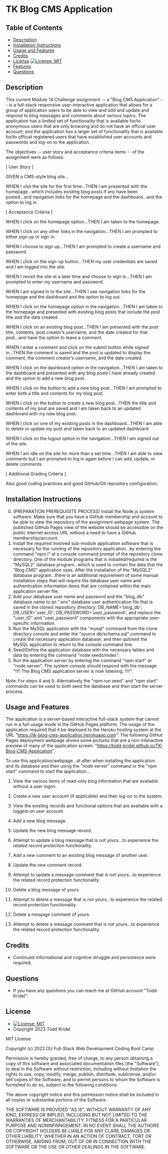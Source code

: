 

# TK Blog CMS Application


## Table of Contents
* [Description](#description)
* [Installation Instructions](#installation-instructions)
* [Usage and Features](#usage-and-features) 
* [Credits](#credits)
* [License](#license) [![License: MIT](https://img.shields.io/badge/License-MIT-blue.svg)](https://opensource.org/licenses/MIT)
* [Features](#features)
* [Questions](#questions)


## Description

This current Module 14 Challenge assignment -- a "Blog CMS Application" -- is a full-stack responsive user-interactive application that allows for a group of application users to be able to view and add and update and respond to blog messages and comments about various topics. The application has a limited set of functionality that is available for/to anonymous users that are only browsing and do not have an official user account; and the application has a larger set of functionality that is available for/to official registered users that have established user accounts and passwords and log-on to the application.

The objectives -- user story and acceptance criteria items -- of the assignment were as follows:

[ User Story ]

GIVEN a CMS-style blog site...

WHEN I visit the site for the first time...THEN I am presented with the homepage...which includes existing blog posts if any have been posted...and navigation links for the homepage and the dashboard...and the option to log in.

[ Acceptance Criteria ]

WHEN I click on the homepage option...THEN I am taken to the homepage.

WHEN I click on any other links in the navigation...THEN I am prompted to either sign up or sign in.

WHEN I choose to sign up...THEN I am prompted to create a username and password.

WHEN I click on the sign-up button...THEN my user credentials are saved and I am logged into the site.

WHEN I revisit the site at a later time and choose to sign in...THEN I am prompted to enter my username and password.

WHEN I am signed in to the site...THEN I see navigation links for the homepage and the dashboard and the option to log out.

WHEN I click on the homepage option in the navigation...THEN I am taken to the homepage and presented with existing blog posts that include the post title and the date created.

WHEN I click on an existing blog post...THEN I am presented with the post title, contents, post creator’s username, and the date created for that post...and have the option to leave a comment.

WHEN I enter a comment and click on the submit button while signed in...THEN the comment is saved and the post is updated to display the comment, the comment creator’s username, and the date created.

WHEN I click on the dashboard option in the navigation...THEN I am taken to the dashboard and presented with any blog posts I have already created and the option to add a new blog post.

WHEN I click on the button to add a new blog post...THEN I am prompted to enter both a title and contents for my blog post.

WHEN I click on the button to create a new blog post...THEN the title and contents of my post are saved and I am taken back to an updated dashboard with my new blog post.

WHEN I click on one of my existing posts in the dashboard...THEN I am able to delete or update my post and taken back to an updated dashboard.

WHEN I click on the logout option in the navigation...THEN I am signed out of the site.

WHEN I am idle on the site for more than a set time...THEN I am able to view comments but I am prompted to log in again before I can add, update, or delete comments.

[ Additional Grading Criteria ]

Also good coding practices and good GitHub/Git repository configuration.


## Installation Instructions

0. (PREPARATION PREREQUISITE PROCESS) Install the Node.js system software. Make sure that you have a GitHub membership and account to be able to view the repository of the assignment webpage system. The published GitHub Pages view of the website should be accessible on the public internet access URL without a need to have a GitHub membership/account.
1. Install the required involved sub-module application software that is necessary for the running of the repository application...by entering the command "npm i" at a console command prompt of the repository clone directory. One of the module programs that is installed/required is the "MySQL2" database program...which is used to contain the data that the "Blog CMS" application uses. After the installation of the "MySQL2" database program...there is an additional requirement of some manual installation steps that will require the database user name and authentication information items that are contained within the main application server file.
2. Add your database user name and password and the "blog_db" database name to an ".env" database user authentication file that is saved in the cloned repository directory: DB_NAME='blog_db'; DB_USER='user_ID'; DB_PASSWORD='user_password'; and replace the "user_ID" and "user_password" components with the appropriate user-specific information.
3. Run the MySQL application with the "mysql" command from the clone directory console and enter the "source db/schema.sql" command to create the necessary application database; and then quit/exit the MySQL application to return to the console command line.
4. Seed/Define the application database with the necessary tables and data by entering the command "node seeds/index".
5. Run the application server by entering the command "npm start" or "node server". The system console should respond with the message "!!!! The Blog CMS application server is now listening. !!!!".

Note: For steps 4 and 5: Alternatively the "npm run seed" and "npm start" commands can be used to both seed the database and then start the server process.


## Usage and Features

The application is a server-based interactive full-stack system that cannot run in a full-usage mode in the GitHub Pages platform. The usage of the application required that it be deployed to the Heroku hosting system at the URL "https://tk-blog-cms-application.herokuapp.com". The following GitHut Pages deployment webpage shows some pictures that are a non-interactive preview of many of the application screen: "https://todd-kridel.github.io/TK-Blog-CMS-Application".

To use this application/webpage...at after when installing the application and its database and then using the "node server" command or the "npm start" command to start the application...

1. View the various items of read-only blog information that are available without a user logon.

2. Create a new user account (if applicable) and then log-on to the system.

3. View the existing records and functional options that are available with a logged-on user account.

4. Add a new blog message.

5. Update the new blog message record.

6. Attempt to update a blog message that is not yours...to experience the related record protection functionality.

7. Add a new comment to an existing blog message of another user.

8. Update the new comment record.

9. Attempt to update a message comment that is not yours...to experience the related record protection functionality.

10. Delete a blog message of yours.

11. Attempt to delete a message that is not yours...to experience the related record protection functionality.

12. Delete a message comment of yours.

13. Attempt to delete a message comment that is not yours...to experience the related record protection functionality.


## Credits 

* Continued informational and cognitive struggle and persistence were required.


## Questions

* If you have any questions you can reach me at GitHub account "Todd-Kridel".


## License

*  [![License: MIT](https://img.shields.io/badge/License-MIT-blue.svg)](https://opensource.org/licenses/MIT) 
* Copyright 2023 Todd Kridel

MIT License

Copyright (c) 2022 DU Full-Stack Web Development Coding Boot Camp

Permission is hereby granted, free of charge, to any person obtaining a copy
of this software and associated documentation files (the "Software"), to deal
in the Software without restriction, including without limitation the rights
to use, copy, modify, merge, publish, distribute, sublicense, and/or sell
copies of the Software, and to permit persons to whom the Software is
furnished to do so, subject to the following conditions:

The above copyright notice and this permission notice shall be included in all
copies or substantial portions of the Software.

THE SOFTWARE IS PROVIDED "AS IS", WITHOUT WARRANTY OF ANY KIND, EXPRESS OR
IMPLIED, INCLUDING BUT NOT LIMITED TO THE WARRANTIES OF MERCHANTABILITY,
FITNESS FOR A PARTICULAR PURPOSE AND NONINFRINGEMENT. IN NO EVENT SHALL THE
AUTHORS OR COPYRIGHT HOLDERS BE LIABLE FOR ANY CLAIM, DAMAGES OR OTHER
LIABILITY, WHETHER IN AN ACTION OF CONTRACT, TORT OR OTHERWISE, ARISING FROM,
OUT OF OR IN CONNECTION WITH THE SOFTWARE OR THE USE OR OTHER DEALINGS IN THE
SOFTWARE.

